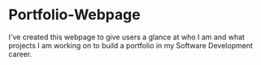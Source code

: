 # Portfolio-Webpage

I've created this webpage to give users a glance at who I am and what projects I am working on to build a portfolio in my Software Development career.
